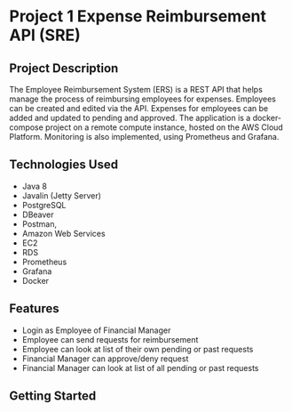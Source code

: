 # Project 1 Expense Reimbursement API (SRE)
## Project Description
The Employee Reimbursement System (ERS) is a REST API that helps manage the process of reimbursing employees for expenses. Employees can be created and edited via the API. Expenses for employees can be added and updated to pending and approved. The application is a docker-compose project on a remote compute instance, hosted on the AWS Cloud Platform. Monitoring is also implemented, using Prometheus and Grafana.
## Technologies Used
- Java 8
- Javalin (Jetty Server)
- PostgreSQL
- DBeaver
- Postman, 
- Amazon Web Services
- EC2
- RDS
- Prometheus
- Grafana
- Docker
## Features
- Login as Employee of Financial Manager
- Employee can send requests for reimbursement
- Employee can look at list of their own pending or past requests
- Financial Manager can approve/deny request
- Financial Manager can look at list of all pending or past requests
## Getting Started
